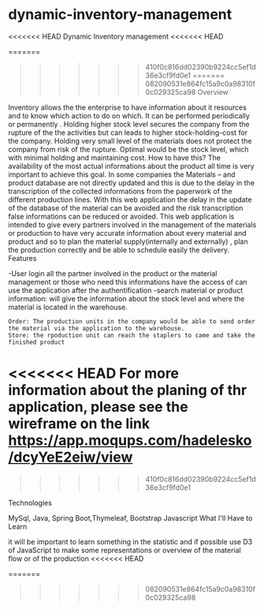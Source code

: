 # dynamic-inventory-management
<<<<<<< HEAD
Dynamic Inventory management
<<<<<<< HEAD

=======
>>>>>>> 410f0c816dd02390b9224cc5ef1d36e3cf9fd0e1
=======
>>>>>>> 082090531e864fc15a9c0a98310f0c029325ca98
Overview

Inventory allows the the enterprise to have information about it resources and to know which action to do on which. It can be performed periodically or permanently . Holding higher stock level secures the company from the rupture of the the activities but can leads to higher stock-holding-cost for the company. Holding very small level of the materials does not protect the company from risk of the rupture. Optimal would be the stock level, which with minimal holding and maintaining cost. How to have this? The availability of the most actual informations about the product all time is very important to achieve this goal. In some companies the Materials – and product database are not directly updated and this is due to the delay in the transcription of the collected informations from the paperwork of the different production lines. With this web application the delay in the update of the database of the material can be avoided and the risk transcription false informations can be reduced or avoided. This web application is intended to give every partners involved in the management of the materials or production to have very accurate information about every material and product and so to plan the material supply(internally and externally) , plan the production correctly and be able to schedule easily the delivery.
Features

-User login all the partner involved in the product or the material management or those who need this informations have the access of can use the application after the authentification -search material or product information: will give the information about the stock level and where the material is located in the warehouse.

    Order: The production units in the company would be able to send order the material via the application to the warehouse.
    Store: the rpoduction unit can reach the staplers to came and take the finished product
<<<<<<< HEAD
    For more information about the planing of thr application, please see the wireframe on the link https://app.moqups.com/hadelesko/dcyYeE2eiw/view
=======
>>>>>>> 410f0c816dd02390b9224cc5ef1d36e3cf9fd0e1

Technologies

MySql, Java, Spring Boot,Thymeleaf, Bootstrap Javascript
What I'll Have to Learn

 it will be important to learn something in the statistic and if possible use D3 of JavaScript to make some representations or overview of the material flow or of the production
<<<<<<< HEAD
 
 
=======
>>>>>>> 082090531e864fc15a9c0a98310f0c029325ca98
